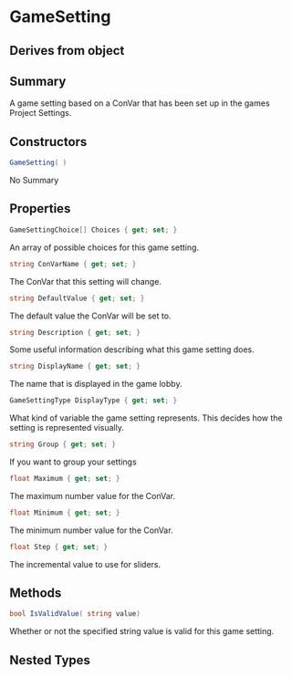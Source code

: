 # GameSetting

## Derives from object

## Summary

A game setting based on a ConVar that has been set up in the games Project Settings.
## Constructors

```c#
GameSetting( ) 
```
No Summary
## Properties

```c#
GameSettingChoice[] Choices { get; set; } 
```
An array of possible choices for this game setting.
```c#
string ConVarName { get; set; } 
```
The ConVar that this setting will change.
```c#
string DefaultValue { get; set; } 
```
The default value the ConVar will be set to.
```c#
string Description { get; set; } 
```
Some useful information describing what this game setting does.
```c#
string DisplayName { get; set; } 
```
The name that is displayed in the game lobby.
```c#
GameSettingType DisplayType { get; set; } 
```
What kind of variable the game setting represents. This decides how the setting is represented visually.
```c#
string Group { get; set; } 
```
If you want to group your settings
```c#
float Maximum { get; set; } 
```
The maximum number value for the ConVar.
```c#
float Minimum { get; set; } 
```
The minimum number value for the ConVar.
```c#
float Step { get; set; } 
```
The incremental value to use for sliders.
## Methods

```c#
bool IsValidValue( string value) 
```
Whether or not the specified string value is valid for this game setting.
## Nested Types

